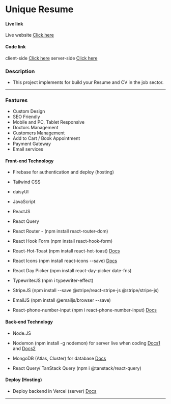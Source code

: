 # Unique Resume

#### Live link

Live website [Click here](https://unique-resume.vercel.app/)

<!-- client-side [Click here](https://unique-resume.vercel.app/) -->
<!-- server-side [Click here]() -->
<!-- server-side [Click here]() -->

#### Code link

<!-- GitHub [Click here](https://github.com/nurulcse7/unique-resume) -->

client-side [Click here](https://github.com/nurulcse7/unique-resume)
server-side [Click here]()

### Description

- This project implements for build your Resume and CV in the job sector.

---

### Features

- Custom Design
- SEO Friendly
- Mobile and PC, Tablet Responsive
- Doctors Management
- Customers Management
- Add to Cart / Book Appointment
- Payment Gateway
- Email services
  <!-- - Shipping Management  -->
  <!-- - Invoice Printing  -->

#### Front-end Technology

- Firebase for authentication and deploy (hosting)
- Tailwind CSS
- daisyUI
- JavaScript
- ReactJS
- React Query
- React Router - (npm install react-router-dom)
- React Hook Form (npm install react-hook-form)
- React-Hot-Toast (npm install react-hot-toast) [Docs](https://react-hot-toast.com/docs)
- React Icons (npm install react-icons --save) [Docs](https://react-icons.github.io/react-icons/)

- React Day Picker (npm install react-day-picker date-fns)
- TypewriterJS (npm i typewriter-effect)
- StripeJS (npm install --save @stripe/react-stripe-js @stripe/stripe-js)
- EmailJS (npm install @emailjs/browser --save)
- React-phone-number-input (npm i react-phone-number-input) [Docs](https://www.npmjs.com/package/react-phone-number-input)

#### Back-end Technology

- Node.JS
- Nodemon (npm install -g nodemon)
  for server live when coding [Docs1](https://nodemon.io/) and [Docs2](https://www.npmjs.com/package/nodemon)

- MongoDB (Atlas, Cluster) for database [Docs](https://cloud.mongodb.com/)

- React Query/ TanStack Query (npm i @tanstack/react-query)
<!--
- JWT (JSON Web Token) for authorization (npm i jsonwebtoken) [Docs](https://www.npmjs.com/package/jsonwebtoken)

- Stripe for payment get way (npm install --save stripe) [Docs1](https://stripe.com/docs/payments/quickstart) [Docs2](https://stripe.com/docs/testing)

- Nodemailer (npm install nodemailer) [Docs](https://nodemailer.com/about/)
- Mailgun () [Docs](https://app.mailgun.com/mg/dashboard) (https://www.npmjs.com/package/nodemailer-mailgun-transport) (npm i nodemailer-mailgun-transport) -->

#### Deploy (Hosting)

<!-- - Deploy frontend in Firebase (Client) [Docs](https://console.firebase.google.com/) -->

- Deploy backend in Vercel (server) [Docs](https://vercel.com/dashboard)

---

<!--
# Getting Started with Create React App

This project was bootstrapped with [Create React App](https://github.com/facebook/create-react-app).

## Available Scripts

In the project directory, you can run:

### npm start

Runs the app in the development mode.\
Open [http://localhost:3000](http://localhost:3000) to view it in your browser.

The page will reload when you make changes.\
You may also see any lint errors in the console.

### npm test

Launches the test runner in the interactive watch mode.\
See the section about [running tests](https://facebook.github.io/create-react-app/docs/running-tests) for more information.

### npm run build

Builds the app for production to the build folder.\
It correctly bundles React in production mode and optimizes the build for the best performance.

The build is minified and the filenames include the hashes.\
Your app is ready to be deployed!

See the section about [deployment](https://facebook.github.io/create-react-app/docs/deployment) for more information.

### npm run eject

**Note: this is a one-way operation. Once you eject, you can't go back!**

If you aren't satisfied with the build tool and configuration choices, you can eject at any time. This command will remove the single build dependency from your project.

Instead, it will copy all the configuration files and the transitive dependencies (webpack, Babel, ESLint, etc) right into your project so you have full control over them. All of the commands except eject will still work, but they will point to the copied scripts so you can tweak them. At this point you're on your own.

You don't have to ever use eject. The curated feature set is suitable for small and middle deployments, and you shouldn't feel obligated to use this feature. However we understand that this tool wouldn't be useful if you couldn't customize it when you are ready for it.

## Learn More

You can learn more in the [Create React App documentation](https://facebook.github.io/create-react-app/docs/getting-started).

To learn React, check out the [React documentation](https://reactjs.org/).

### Code Splitting

This section has moved here: [https://facebook.github.io/create-react-app/docs/code-splitting](https://facebook.github.io/create-react-app/docs/code-splitting)

### Analyzing the Bundle Size

This section has moved here: [https://facebook.github.io/create-react-app/docs/analyzing-the-bundle-size](https://facebook.github.io/create-react-app/docs/analyzing-the-bundle-size)

### Making a Progressive Web App

This section has moved here: [https://facebook.github.io/create-react-app/docs/making-a-progressive-web-app](https://facebook.github.io/create-react-app/docs/making-a-progressive-web-app)

### Advanced Configuration

This section has moved here: [https://facebook.github.io/create-react-app/docs/advanced-configuration](https://facebook.github.io/create-react-app/docs/advanced-configuration)

### Deployment

This section has moved here: [https://facebook.github.io/create-react-app/docs/deployment](https://facebook.github.io/create-react-app/docs/deployment)

### npm run build fails to minify

This section has moved here: [https://facebook.github.io/create-react-app/docs/troubleshooting#npm-run-build-fails-to-minify](https://facebook.github.io/create-react-app/docs/troubleshooting#npm-run-build-fails-to-minify)

 -->
